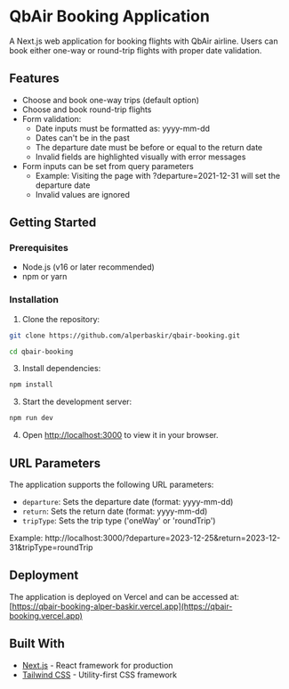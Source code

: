 # QbAir Booking Application

A Next.js web application for booking flights with QbAir airline. Users can book either one-way or round-trip flights with proper date validation.

## Features

- Choose and book one-way trips (default option)
- Choose and book round-trip flights
- Form validation:
  - Date inputs must be formatted as: yyyy-mm-dd
  - Dates can't be in the past
  - The departure date must be before or equal to the return date
  - Invalid fields are highlighted visually with error messages
- Form inputs can be set from query parameters
  - Example: Visiting the page with ?departure=2021-12-31 will set the departure date
  - Invalid values are ignored

## Getting Started

### Prerequisites

- Node.js (v16 or later recommended)
- npm or yarn

### Installation

1. Clone the repository:
```bash
git clone https://github.com/alperbaskir/qbair-booking.git

cd qbair-booking
```

3. Install dependencies:
```bash
npm install
```

3. Start the development server:
  ```bash
  npm run dev
  ```

4. Open [http://localhost:3000](http://localhost:3000) to view it in your browser.

## URL Parameters

The application supports the following URL parameters:

- `departure`: Sets the departure date (format: yyyy-mm-dd)
- `return`: Sets the return date (format: yyyy-mm-dd)
- `tripType`: Sets the trip type ('oneWay' or 'roundTrip')

Example:
http://localhost:3000/?departure=2023-12-25&return=2023-12-31&tripType=roundTrip

## Deployment

The application is deployed on Vercel and can be accessed at:
[https://qbair-booking-alper-baskir.vercel.app](https://qbair-booking.vercel.app)

## Built With

- [Next.js](https://nextjs.org/) - React framework for production
- [Tailwind CSS](https://tailwindcss.com/) - Utility-first CSS framework
